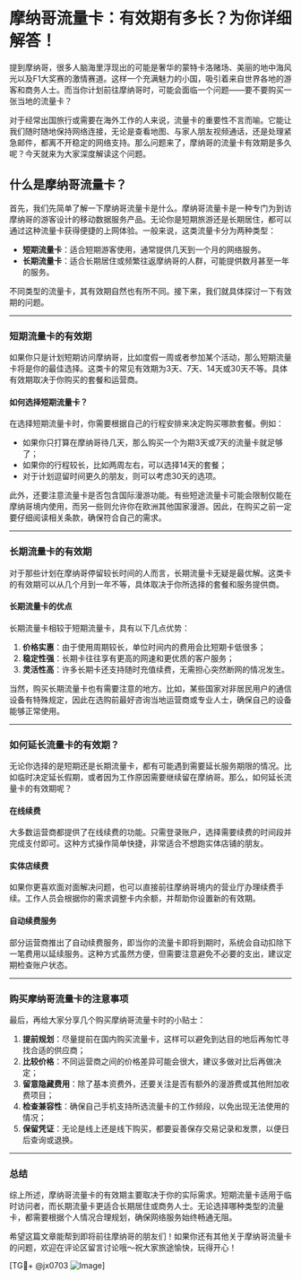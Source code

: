 # 摩纳哥流量卡：有效期有多长？为你详细解答！

提到摩纳哥，很多人脑海里浮现出的可能是奢华的蒙特卡洛赌场、美丽的地中海风光以及F1大奖赛的激情赛道。这样一个充满魅力的小国，吸引着来自世界各地的游客和商务人士。而当你计划前往摩纳哥时，可能会面临一个问题——要不要购买一张当地的流量卡？

对于经常出国旅行或需要在海外工作的人来说，流量卡的重要性不言而喻。它能让我们随时随地保持网络连接，无论是查看地图、与家人朋友视频通话，还是处理紧急邮件，都离不开稳定的网络支持。那么问题来了，摩纳哥的流量卡有效期是多久呢？今天就来为大家深度解读这个问题。

## 什么是摩纳哥流量卡？

首先，我们先简单了解一下摩纳哥流量卡是什么。摩纳哥流量卡是一种专门为到访摩纳哥的游客设计的移动数据服务产品。无论你是短期旅游还是长期居住，都可以通过这种流量卡获得便捷的上网体验。一般来说，这类流量卡分为两种类型：

- **短期流量卡**：适合短期游客使用，通常提供几天到一个月的网络服务。
- **长期流量卡**：适合长期居住或频繁往返摩纳哥的人群，可能提供数月甚至一年的服务。

不同类型的流量卡，其有效期自然也有所不同。接下来，我们就具体探讨一下有效期的问题。

---

### 短期流量卡的有效期

如果你只是计划短期访问摩纳哥，比如度假一周或者参加某个活动，那么短期流量卡将是你的最佳选择。这类卡的常见有效期为3天、7天、14天或30天不等。具体有效期取决于你购买的套餐和运营商。

#### 如何选择短期流量卡？
在选择短期流量卡时，你需要根据自己的行程安排来决定购买哪款套餐。例如：
- 如果你只打算在摩纳哥待几天，那么购买一个为期3天或7天的流量卡就足够了；
- 如果你的行程较长，比如两周左右，可以选择14天的套餐；
- 对于计划逗留时间更久的朋友，则可以考虑30天的选项。

此外，还要注意流量卡是否包含国际漫游功能。有些短途流量卡可能会限制仅能在摩纳哥境内使用，而另一些则允许你在欧洲其他国家漫游。因此，在购买之前一定要仔细阅读相关条款，确保符合自己的需求。

---

### 长期流量卡的有效期

对于那些计划在摩纳哥停留较长时间的人而言，长期流量卡无疑是最优解。这类卡的有效期可以从几个月到一年不等，具体取决于你所选择的套餐和服务提供商。

#### 长期流量卡的优点
长期流量卡相较于短期流量卡，具有以下几点优势：
1. **价格实惠**：由于使用周期较长，单位时间内的费用会比短期卡低很多；
2. **稳定性强**：长期卡往往享有更高的网速和更优质的客户服务；
3. **灵活性高**：许多长期卡还支持随时充值续费，无需担心突然断网的情况发生。

当然，购买长期流量卡也有需要注意的地方。比如，某些国家对非居民用户的通信设备有特殊规定，因此在选购前最好咨询当地运营商或专业人士，确保自己的设备能够正常使用。

---

### 如何延长流量卡的有效期？

无论你选择的是短期还是长期流量卡，都有可能遇到需要延长服务期限的情况。比如临时决定延长假期，或者因为工作原因需要继续留在摩纳哥。那么，如何延长流量卡的有效期呢？

#### 在线续费
大多数运营商都提供了在线续费的功能。只需登录账户，选择需要续费的时间段并完成支付即可。这种方式操作简单快捷，非常适合不想跑实体店铺的朋友。

#### 实体店续费
如果你更喜欢面对面解决问题，也可以直接前往摩纳哥境内的营业厅办理续费手续。工作人员会根据你的需求调整卡内余额，并帮助你设置新的有效期。

#### 自动续费服务
部分运营商推出了自动续费服务，即当你的流量卡即将到期时，系统会自动扣除下一笔费用以延续服务。这种方式虽然方便，但需要注意避免不必要的支出，建议定期检查账户状态。

---

### 购买摩纳哥流量卡的注意事项

最后，再给大家分享几个购买摩纳哥流量卡时的小贴士：
1. **提前规划**：尽量提前在国内购买流量卡，这样可以避免到达目的地后再匆忙寻找合适的供应商；
2. **比较价格**：不同运营商之间的价格差异可能会很大，建议多做对比后再做决定；
3. **留意隐藏费用**：除了基本资费外，还要关注是否有额外的漫游费或其他附加收费项目；
4. **检查兼容性**：确保自己手机支持所选流量卡的工作频段，以免出现无法使用的情况；
5. **保留凭证**：无论是线上还是线下购买，都要妥善保存交易记录和发票，以便日后查询或退换。

---

### 总结

综上所述，摩纳哥流量卡的有效期主要取决于你的实际需求。短期流量卡适用于临时访问者，而长期流量卡更适合长期居住或商务人士。无论选择哪种类型的流量卡，都需要根据个人情况合理规划，确保网络服务始终畅通无阻。

希望这篇文章能帮到即将前往摩纳哥的朋友们！如果你还有其他关于摩纳哥流量卡的问题，欢迎在评论区留言讨论哦～祝大家旅途愉快，玩得开心！

[TG💪+ @jx0703 ![Image](https://github.com/user-attachments/assets/dbca1d08-cadb-493c-b0ec-ad6f7a83f270)]